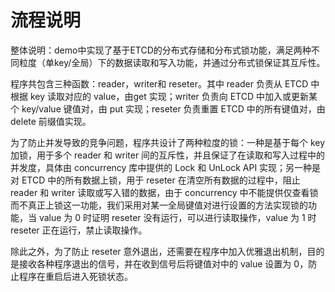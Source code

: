 # 流程说明

整体说明：demo中实现了基于ETCD的分布式存储和分布式锁功能，满足两种不同粒度（单key/全局）下的数据读取和写入功能，并通过分布式锁保证其互斥性。

程序共包含三种函数：reader，writer和 reseter。其中 reader 负责从 ETCD 中根据 key 读取对应的 value，由get 实现；writer 负责向 ETCD 中加入或更新某个 key/value 键值对，由 put 实现；reseter 负责重置 ETCD 中的所有键值对，由 delete 前缀值实现。

为了防止并发导致的竞争问题，程序共设计了两种粒度的锁：一种是基于每个 key 加锁，用于多个 reader 和 writer 间的互斥性，并且保证了在读取和写入过程中的并发度，具体由 concurrency 库中提供的 Lock 和 UnLock API 实现；另一种是对 ETCD 中的所有数据上锁，用于 reseter 在清空所有数据的过程中，阻止 reader 和 writer 读取或写入错的数据，由于 concurrency  中不能提供仅查看锁而不真正上锁这一功能，我们采用对某一全局键值对进行设置的方法实现锁的功能，当 value 为 0 时证明 reseter 没有运行，可以进行读取操作，value 为 1 时 reseter 正在运行，禁止读取操作。

除此之外，为了防止 reseter 意外退出，还需要在程序中加入优雅退出机制，目的是接收各种程序退出的信号，并在收到信号后将键值对中的 value 设置为 0，防止程序在重启后进入死锁状态。
